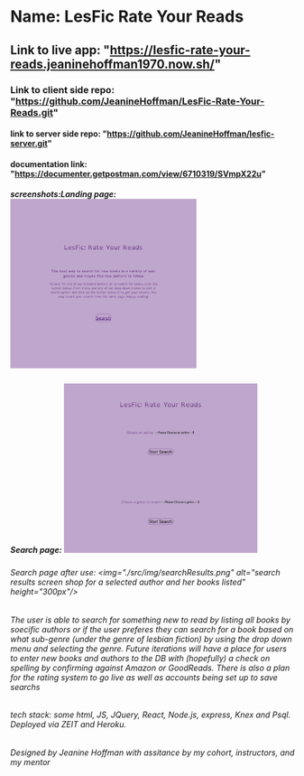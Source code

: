 # Name: LesFic Rate Your Reads

## Link to live app: "https://lesfic-rate-your-reads.jeaninehoffman1970.now.sh/"

### Link to client side repo: "https://github.com/JeanineHoffman/LesFic-Rate-Your-Reads.git"

#### link to  server side repo: "https://github.com/JeanineHoffman/lesfic-server.git"

#### documentation link: "https://documenter.getpostman.com/view/6710319/SVmpX22u"

##### screenshots:Landing page: <img src="./src/img/landingPage.png" alt="landingpage screenshot" height="300px" /> 

##### Search page: <img src="./src/img/searchpageB4.png" alt="search screenshot before a search happens" height="300px"/> 

###### Search page after use: <img="./src/img/searchResults.png" alt="search results screen shop for a selected author and her books listed" height="300px"/>

###### <p>The user is able to search for something new to read by listing all books by soecific authors or if the user preferes they can search for a book based on what sub-genre (under the genre of lesbian fiction) by using the drop down menu and selecting the genre. Future iterations will have a place for users to enter new books and authors to the DB with (hopefully) a check on spelling by confirming against Amazon or GoodReads. There is also a plan for the rating system to go live as well as accounts being set up to save searchs</p>

###### tech stack: some html, JS, JQuery, React, Node.js, express, Knex and Psql. Deployed via ZEIT and Heroku.

###### Designed by Jeanine Hoffman with assitance by my cohort, instructors, and my mentor